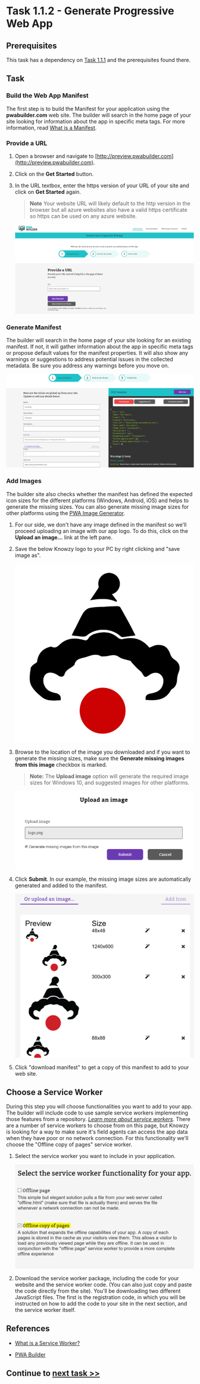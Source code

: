 # Task 1.1.2 - Generate Progressive Web App

## Prerequisites 

This task has a dependency on [Task 1.1.1](111_BuildWebApp.md) and the prerequisites found there.


## Task 

### Build the Web App Manifest 

The first step is to build the Manifest for your application using the **pwabuilder.com** web site. The builder will search in the home page of your site looking for information about the app in specific meta tags. For more information, read [What is a Manifest](http://docs.pwabuilder.com/whatPWA/what-is-a-manifest/).

### Provide a URL 

1. Open a browser and navigate to [http://preview.pwabuilder.com](http://preview.pwabuilder.com).
2. Click on the **Get Started** button. 
3. In the URL textbox, enter the https version of your URL of your site and click on **Get Started** again. 

    > **Note** Your website URL will likely default to the http version in the browser but all azure websites also have a valid https certificate so https can be used on any azure website.

    ![Provide a URL](images/quickstart-pwa-website-provide-a-url.png) 

### Generate Manifest 
The builder will search in the home page of your site looking for an existing manifest. If not, it will gather information about the app in specific meta tags or propose default values for the manifest properties. It will also show any warnings or suggestions to address potential issues in the collected metadata. Be sure you address any warnings before you move on. 

![Generate Manifest](images/quickstart-pwa-website-generate-manifest.png) 


### Add Images 
The builder site also checks whether the manifest has defined the expected icon sizes for the different platforms (Windows, Android, iOS) and helps to generate the missing sizes. You can also generate missing image sizes for other platforms using the [PWA Image Generator](http://appimagegenerator-pre.azurewebsites.net/). 

1. For our side, we don't have any image defined in the manifest so we'll proceed uploading an image with our app logo. To do this, click on the **Upload an image…** link at the left pane. 

2. Save the below Knowzy logo to your PC by right clicking and "save image as".

    ![logo to upload](images/Knowzylogo.png) 

3. Browse to the location of the image you downloaded and if you want to generate the missing sizes, make sure the **Generate missing images from this image** checkbox is marked. 

    > **Note:** The **Upload image** option will generate the required image sizes for Windows 10, and suggested images for other platforms.

    ![Upload an Image](images/quickstart-pwa-website-upload-an-image.png) 

4. Click **Submit**. In our example, the missing image sizes are automatically generated and added to the manifest.

    ![Images Preview](images/quickstart-pwa-website-images-preview.png) 

5. Click "download manifest" to get a copy of this manifest to add to your web site.


## Choose a Service Worker
During this step you will choose functionalities you want to add to your app. The builder will include code to use sample service workers implementing those features from a repository. *[Learn more about service workers](http://docs.pwabuilder.com/whatPWA/what-is-a-service-worker/).* There are a number of service workers to choose from on this page, but Knowzy is looking for a way to make sure it's field agents can access the app data when they have poor or no network connection.  For this functionality we'll choose the "Offline copy of pages" service worker.

1. Select the service worker you want to include in your application.

    ![Select Service Workers](images/quickstart-pwa-website-select-service-workers.png) 

2. Download the service worker package, including the code for your website and the service worker code. (You can also just copy and paste the code directly from the site).  You'll be downloading two different JavaScript files.  The first is the registration code, in which you will be instructed on how to add the code to your site in the next section, and the service worker itself.  



## References
- [What is a Service Worker?](http://docs.pwabuilder.com/whatPWA/what-is-a-service-worker/)

- [PWA Builder](https://www.pwabuilder.com)


## Continue to [next task >> ](113_ConfigureSW.md)

















